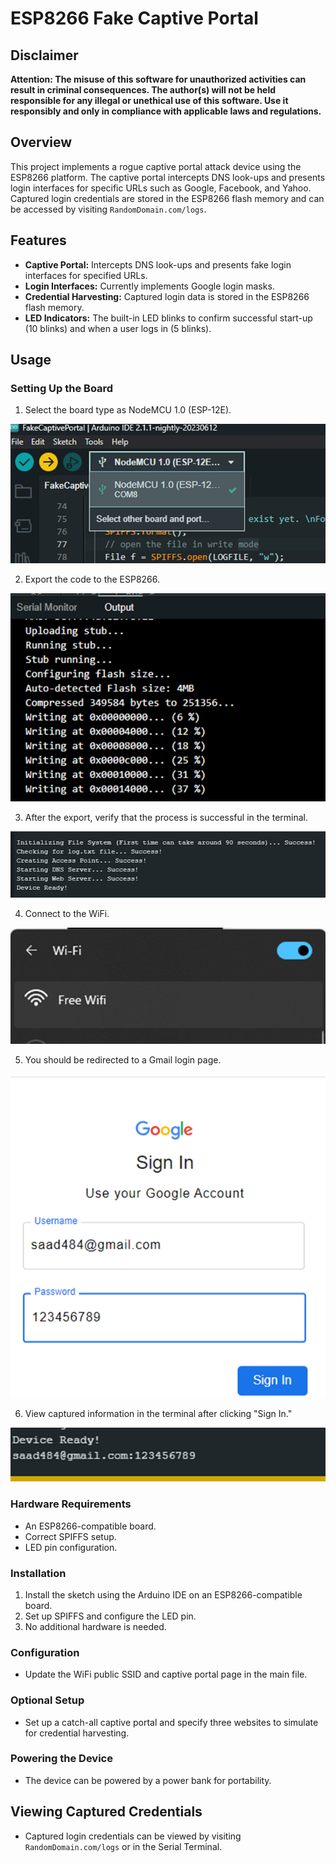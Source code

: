 # ESP8266 Fake Captive Portal

## Disclaimer

**Attention: The misuse of this software for unauthorized activities can result in criminal consequences. The author(s) will not be held responsible for any illegal or unethical use of this software. Use it responsibly and only in compliance with applicable laws and regulations.**

## Overview

This project implements a rogue captive portal attack device using the ESP8266 platform. The captive portal intercepts DNS look-ups and presents login interfaces for specific URLs such as Google, Facebook, and Yahoo. Captured login credentials are stored in the ESP8266 flash memory and can be accessed by visiting `RandomDomain.com/logs`.

## Features

- **Captive Portal:** Intercepts DNS look-ups and presents fake login interfaces for specified URLs.
- **Login Interfaces:** Currently implements Google login masks.
- **Credential Harvesting:** Captured login data is stored in the ESP8266 flash memory.
- **LED Indicators:** The built-in LED blinks to confirm successful start-up (10 blinks) and when a user logs in (5 blinks).

## Usage

### Setting Up the Board
1. Select the board type as NodeMCU 1.0 (ESP-12E).

![Alt text](image.png)

2. Export the code to the ESP8266.

![Alt text](image-1.png)

3. After the export, verify that the process is successful in the terminal.

![Alt text](image-3.png)

4. Connect to the WiFi.

![Alt text](image-4.png)

5. You should be redirected to a Gmail login page.

![Alt text](image-8.png)


6. View captured information in the terminal after clicking "Sign In."

![Alt text](image-7.png)

### Hardware Requirements

- An ESP8266-compatible board.
- Correct SPIFFS setup.
- LED pin configuration.

### Installation

1. Install the sketch using the Arduino IDE on an ESP8266-compatible board.
2. Set up SPIFFS and configure the LED pin.
3. No additional hardware is needed.

### Configuration

- Update the WiFi public SSID and captive portal page in the main file.

### Optional Setup

- Set up a catch-all captive portal and specify three websites to simulate for credential harvesting.

### Powering the Device

- The device can be powered by a power bank for portability.

## Viewing Captured Credentials

- Captured login credentials can be viewed by visiting `RandomDomain.com/logs` or in the Serial Terminal.


